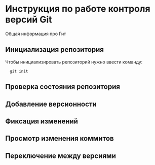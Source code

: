 # **Инструкция по работе контроля версий Git**

Общая информация про Гит

## Инициализация репозитория 

Чтобы инициализировать репозиторий нужно ввести команду: 

      git init

## Проверка состояния репозитория



## Добавление версионности

## Фиксация изменений

## Просмотр изменения коммитов

## Переключение между версиями
